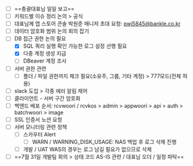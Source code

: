 - [ ] ==총괄대표님 일일 보고==
- [ ] 키워드별 이슈 정리 논의 > 공식
- [ ] 대표님께 앱 스토어 콘솔 박원준 매니저 초대 요청: pwj5845@bankle.co.kr
- [ ] 데이터 암호화 범위 논의 회의 잡기
- [ ] DB 접근 권한 논의 필요
	- [x] SQL 쿼리 실행 확인 가능한 로그 설정 선행 필요
	- [x] 다중 계정 생성 지급
	- [ ] DBeaver 계정 조사
- [ ] 서버 권한 관련
	- [ ] 폴더 / 파일 권한까지 체크 필요(소유주, 그룹, 기타 계정) > 777모드(전체 허용)
- [ ] slack 도입 > 각종 에러 알림 제어
- [ ] 클라이언트 - 서버 구간 암호화
- [ ] 백엔드 배포 순서: rcvwoori / rcvkos > admin > appwoori > api > auth > batchwoori > image
- [ ] SSL 인증서 노션 요청
- [ ] 서버 모니터링 관련 정책
	- [ ] 스카우터 Alert 
		- [ ] WARN / WARNING_DISK_USAGE: NAS 백업 후 로그 삭제 진행
	- [ ] 개발 / UAT WAS의 경우는 로그 남길 필요가 없으므로 삭제
- [ ] ==7월 31일 개발팀 회의 > 상태 코드 AS-IS 관련 / 대표님 오더 / 일정 파탁==